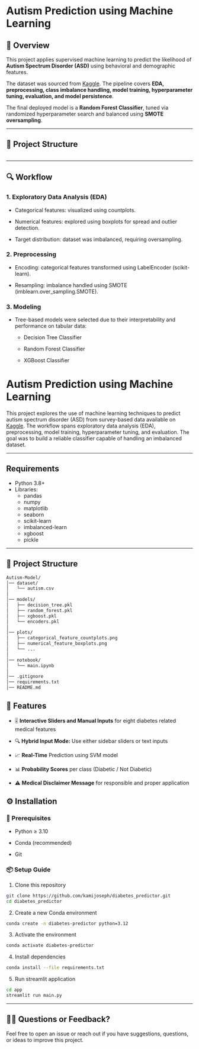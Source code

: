 # Autism Prediction using Machine Learning  

## 📌 Overview  
This project applies supervised machine learning to predict the likelihood of **Autism Spectrum Disorder (ASD)** using behavioral and demographic features.  

The dataset was sourced from [Kaggle](https://www.kaggle.com/). The pipeline covers **EDA, preprocessing, class imbalance handling, model training, hyperparameter tuning, evaluation, and model persistence**.  

The final deployed model is a **Random Forest Classifier**, tuned via randomized hyperparameter search and balanced using **SMOTE oversampling**.  

---

## 📂 Project Structure  
```bash

```
---

## 🔍 Workflow
### 1. Exploratory Data Analysis (EDA)

- Categorical features: visualized using countplots.

- Numerical features: explored using boxplots for spread and outlier detection.

- Target distribution: dataset was imbalanced, requiring oversampling.

### 2. Preprocessing

- Encoding: categorical features transformed using LabelEncoder (scikit-learn).

- Resampling: imbalance handled using SMOTE (imblearn.over_sampling.SMOTE).

### 3. Modeling

- Tree-based models were selected due to their interpretability and performance on tabular data:
    - Decision Tree Classifier

    - Random Forest Classifier

    - XGBoost Classifier


# Autism Prediction using Machine Learning

This project explores the use of machine learning techniques to predict autism spectrum disorder (ASD) from survey-based data available on [Kaggle](https://www.kaggle.com/). The workflow spans exploratory data analysis (EDA), preprocessing, model training, hyperparameter tuning, and evaluation. The goal was to build a reliable classifier capable of handling an imbalanced dataset.

---

## Requirements

- Python 3.8+
- Libraries:
  - pandas
  - numpy
  - matplotlib
  - seaborn
  - scikit-learn
  - imbalanced-learn
  - xgboost
  - pickle
---

## 📁 Project Structure
```bash
Autism-Model/
│── dataset/
│   └── autism.csv
│
│── models/
│   ├── decision_tree.pkl
│   ├── random_forest.pkl
│   ├── xgboost.pkl
│   └── encoders.pkl
│
│── plots/
│   ├── categorical_feature_countplots.png
│   ├── numerical_feature_boxplots.png
│   └── ...
│
│── notebook/
│   └── main.ipynb
│
│── .gitignore
│── requirements.txt
│── README.md
````

## 🚀 Features

- 🎚️ **Interactive Sliders and Manual Inputs** for eight diabetes related medical features

- 🔍 **Hybrid Input Mode:** Use either sidebar sliders or text inputs

- 📈 **Real-Time** Prediction using SVM model

- 📊 **Probability Scores** per class (Diabetic / Not Diabetic)

- ⚠️ **Medical Disclaimer Message** for responsible and proper application

## ⚙️ Installation
### 🔐 Prerequisites
- Python ≥ 3.10

- Conda (recommended)

- Git

### 📦 Setup Guide
1. Clone this repository
```bash
git clone https://github.com/kamijoseph/diabetes_predictor.git
cd diabetes_predictor
```
2. Create a new Conda environment
```bash
conda create -n diabetes-predictor python=3.12
```
3. Activate the environment
```bash
conda activate diabetes-predictor
```
4. Install dependencies
```bash
conda install --file requirements.txt
```
5. Run streamlit application
```bash
cd app
streamlit run main.py
```

---

## 🙋‍♂️ Questions or Feedback?

Feel free to open an issue or reach out if you have suggestions, questions, or ideas to improve this project.